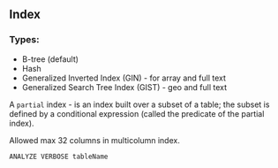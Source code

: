 Index
-

### Types:

* B-tree (default)
* Hash
* Generalized Inverted Index (GIN) - for array and full text
* Generalized Search Tree Index (GIST) - geo and  full text

A `partial` index - is an index built over a subset of a table;
the subset is defined by a conditional expression (called the predicate of the partial index).

Allowed max 32 columns in multicolumn index.

`ANALYZE VERBOSE tableName`
